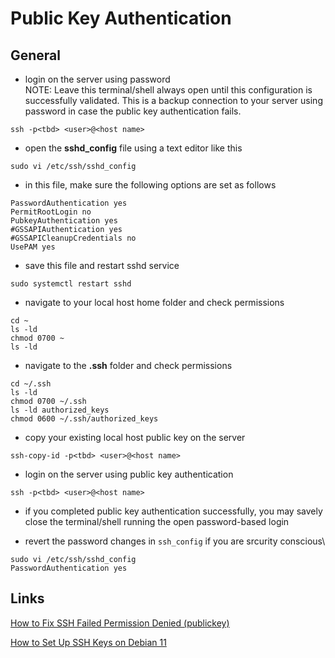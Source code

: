 # Public Key Authentication

## General

* login on the server using password\
NOTE: Leave this terminal/shell always open until this configuration is successfully validated. This is a backup connection to your server using password in case the public key authentication fails.
```
ssh -p<tbd> <user>@<host name>
```

* open the **sshd_config** file using a text editor like this
```
sudo vi /etc/ssh/sshd_config
```

* in this file, make sure the following options are set as follows
```
PasswordAuthentication yes
PermitRootLogin no
PubkeyAuthentication yes
#GSSAPIAuthentication yes
#GSSAPICleanupCredentials no
UsePAM yes
```

* save this file and restart sshd service
```
sudo systemctl restart sshd
```

* navigate to your local host home folder and check permissions
```
cd ~
ls -ld
chmod 0700 ~
ls -ld
```

* navigate to the **.ssh** folder and check permissions
```
cd ~/.ssh
ls -ld
chmod 0700 ~/.ssh
ls -ld authorized_keys
chmod 0600 ~/.ssh/authorized_keys
```

* copy your existing local host public key on the server
```
ssh-copy-id -p<tbd> <user>@<host name>
```

* login on the server using public key authentication
```
ssh -p<tbd> <user>@<host name>
```

* if you completed public key authentication successfully,
you may savely close the terminal/shell running the open password-based login

* revert the password changes in ```ssh_config``` if you are srcurity conscious\
```
sudo vi /etc/ssh/sshd_config
PasswordAuthentication yes
```

## Links

[How to Fix SSH Failed Permission Denied (publickey)](https://phoenixnap.com/kb/ssh-permission-denied-publickey)

[How to Set Up SSH Keys on Debian 11](https://www.digitalocean.com/community/tutorials/how-to-set-up-ssh-keys-on-debian-11)
